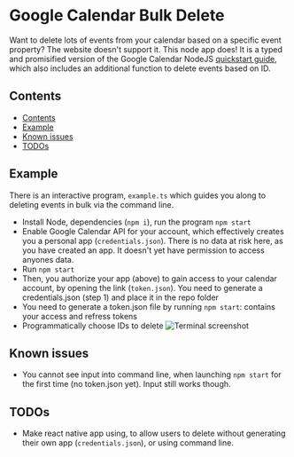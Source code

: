 <!-- omit in toc -->
# Google Calendar Bulk Delete
Want to delete lots of events from your calendar based on a specific event property? The website doesn't support it. This node app does! It is a typed and promisified version of the Google Calendar NodeJS [quickstart guide](https://developers.google.com/calendar/quickstart/nodejs), which also includes an additional function to delete events based on ID.

## Contents
- [Contents](#contents)
- [Example](#example)
- [Known issues](#known-issues)
- [TODOs](#todos)

## Example
There is an interactive program, `example.ts` which guides you along to deleting events in bulk via the command line. 
- Install Node, dependencies (`npm i`), run the program `npm start`
- Enable Google Calendar API for your account, which effectively creates you a personal app (`credentials.json`). There is no data at risk here, as you have created an app. It doesn't yet have permission to access anyones data.
- Run `npm start`
- Then, you authorize your app (above) to gain access to your calendar account, by opening the link (`token.json`). You need to generate a credentials.json (step 1) and place it in the repo folder 
- You need to generate a token.json file by running `npm start`: contains your access and refress tokens
- Programmatically choose IDs to delete
![Terminal screenshot](https://i.imgur.com/Z5YHj6t.png "Example 1")

## Known issues
- You cannot see input into command line, when launching `npm start` for the first time (no token.json yet). Input still works though.

## TODOs
- Make react native app using, to allow users to delete without generating their own app (`credentials.json`), or using command line.